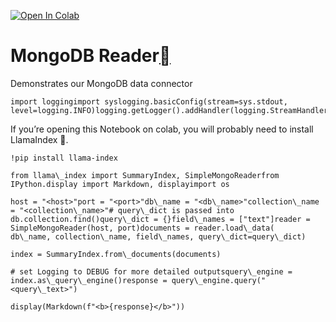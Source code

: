 [![Open In Colab](https://colab.research.google.com/assets/colab-badge.svg)](https://colab.research.google.com/github/run-llama/llama_index/blob/main/docs/examples/data_connectors/MongoDemo.ipynb)

MongoDB Reader[](#mongodb-reader "Permalink to this heading")
==============================================================

Demonstrates our MongoDB data connector


```
import loggingimport syslogging.basicConfig(stream=sys.stdout, level=logging.INFO)logging.getLogger().addHandler(logging.StreamHandler(stream=sys.stdout))
```
If you’re opening this Notebook on colab, you will probably need to install LlamaIndex 🦙.


```
!pip install llama-index
```

```
from llama\_index import SummaryIndex, SimpleMongoReaderfrom IPython.display import Markdown, displayimport os
```

```
host = "<host>"port = "<port>"db\_name = "<db\_name>"collection\_name = "<collection\_name>"# query\_dict is passed into db.collection.find()query\_dict = {}field\_names = ["text"]reader = SimpleMongoReader(host, port)documents = reader.load\_data(    db\_name, collection\_name, field\_names, query\_dict=query\_dict)
```

```
index = SummaryIndex.from\_documents(documents)
```

```
# set Logging to DEBUG for more detailed outputsquery\_engine = index.as\_query\_engine()response = query\_engine.query("<query\_text>")
```

```
display(Markdown(f"<b>{response}</b>"))
```
